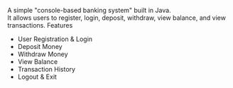 A simple "console-based banking system" built in Java.  
It allows users to register, login, deposit, withdraw, view balance, and view transactions.
 Features
-  User Registration & Login
-  Deposit Money
-  Withdraw Money 
-  View Balance
-  Transaction History
-  Logout & Exit
